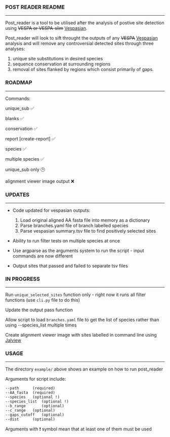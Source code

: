 ### POST READER README
---

Post_reader is a tool to be utilised after the analysis of postive site detection using ~~VESPA or VESPA-slim~~ [Vespasian](https://github.com/bede/vespasian).

Post_reader will look to sift throught the outputs of any ~~VESPA~~ [Vespasian](https://github.com/bede/vespasian) analysis and will remove any controversial detected sites through three analyses: 
  1. unique site substitutions in desired species
  2. sequence conservation at surrounding regions 
  3. removal of sites flanked by regions which consist primarily of gaps.


### ROADMAP
---

Commands:

unique_sub ✅

blanks ✅

conservation ✅

report [create-report] :white_check_mark:

species ✅

multiple species :white_check_mark:

unique_sub only :clock2:

alignment viewer image output :x:

### UPDATES
---

* Code updated for vespasian outputs:
  1. Load original aligned AA fasta file into memory as a dictionary
  2. Parse branches.yaml file of branch labelled species
  3. Parse vespasian summary.tsv file to find positively selected sites

* Ability to run filter tests on multiple species at once

* Use argparse as the arguments system to run the script - input commands are now different

* Output sites that passed and failed to separate tsv files

### IN PROGRESS
---

Run `unique_selected_sites` function only - right now it runs all filter functions (use `cli.py` file to do this)

Update the output pass function

Allow script to load `branches.yaml` file to get the list of species rather than using --species_list multiple times

Create alignment viewer image with sites labelled in command line using [Jalview](http://www.jalview.org/help/html/features/commandline.html)

### USAGE
---

The directory `example/` above shows an example on how to run post_reader

Arguments for script include:

```Shell
--path		(required)
--AA_fasta	(required)
--species  	(optional !)
--species_list	(optional !)
--b_range      	(optional)
--c_range	(optional)
--gaps_cutoff	(optional)
--dist		(optional)
```

Arguments with :exclamation: symbol mean that at least one of them must be used